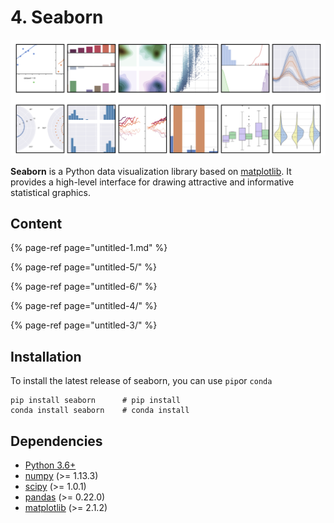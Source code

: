# 4. Seaborn

![Figure 4.0.1 Seaborn Gallery](../.gitbook/assets/seaborn-head.png)

**Seaborn** is a Python data visualization library based on [matplotlib](https://matplotlib.org/). It provides a high-level interface for drawing attractive and informative statistical graphics.

## Content

{% page-ref page="untitled-1.md" %}

{% page-ref page="untitled-5/" %}

{% page-ref page="untitled-6/" %}

{% page-ref page="untitled-4/" %}

{% page-ref page="untitled-3/" %}



## Installation

To install the latest release of seaborn, you can use `pip`or `conda`

```text
pip install seaborn      # pip install  
conda install seaborn    # conda install 
```

## Dependencies

* [Python 3.6+](https://www.python.org/downloads/)
* [numpy](https://numpy.org/) \(&gt;= 1.13.3\)
* [scipy](https://www.scipy.org/) \(&gt;= 1.0.1\)
* [pandas](https://pandas.pydata.org/) \(&gt;= 0.22.0\)
* [matplotlib](https://matplotlib.org/) \(&gt;= 2.1.2\)

